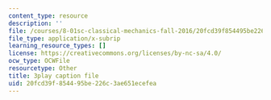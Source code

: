 ```yaml
---
content_type: resource
description: ''
file: /courses/8-01sc-classical-mechanics-fall-2016/20fcd39f854495be226c3ae651ecefea_uRUAnKCyyig.srt
file_type: application/x-subrip
learning_resource_types: []
license: https://creativecommons.org/licenses/by-nc-sa/4.0/
ocw_type: OCWFile
resourcetype: Other
title: 3play caption file
uid: 20fcd39f-8544-95be-226c-3ae651ecefea
---
```

